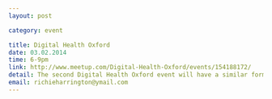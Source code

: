 ```yaml
---
layout: post

category: event

title: Digital Health Oxford
date: 03.02.2014
time: 6-9pm
link: http://www.meetup.com/Digital-Health-Oxford/events/154188172/
detail: The second Digital Health Oxford event will have a similar format to the very successful first: 3 short, informal talks, questions and drinks: Dr Chris Hinds from the Dept of Psychiatry talking about the TrueColours platform; Dave Fletcher from White October talking about their myPace app; A.N.Other
email: richieharrington@ymail.com
---
```

